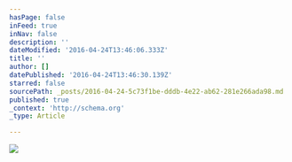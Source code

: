 ```yaml
---
hasPage: false
inFeed: true
inNav: false
description: ''
dateModified: '2016-04-24T13:46:06.333Z'
title: ''
author: []
datePublished: '2016-04-24T13:46:30.139Z'
starred: false
sourcePath: _posts/2016-04-24-5c73f1be-dddb-4e22-ab62-281e266ada98.md
published: true
_context: 'http://schema.org'
_type: Article

---
```

![](https://the-grid-user-content.s3-us-west-2.amazonaws.com/e1b043f6-3d44-4596-be12-004fb25fe1e7.gif)